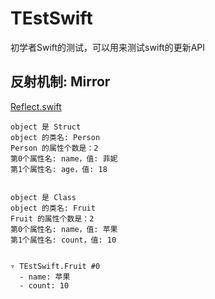 # TEstSwift
初学者Swift的测试，可以用来测试swift的更新API

## 反射机制: Mirror
[Reflect.swift](https://github.com/monkey19911021/TEstSwift/blob/master/TEstSwift/Reflect.swift)
```
object 是 Struct
object 的类名: Person
Person 的属性个数是：2
第0个属性名: name，值: 菲妮
第1个属性名: age，值: 18


object 是 Class
object 的类名: Fruit
Fruit 的属性个数是：2
第0个属性名: name，值: 苹果
第1个属性名: count，值: 10


▿ TEstSwift.Fruit #0
  - name: 苹果
  - count: 10
```
